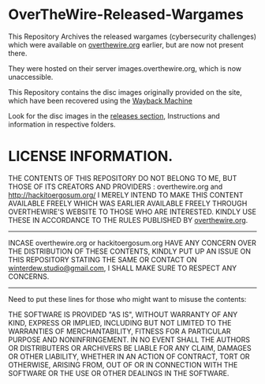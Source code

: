 # OverTheWire-Released-Wargames
This Repository Archives the released wargames (cybersecurity challenges) which were available on [overthewire.org]("https://overthewire.org/wargames/") earlier, but are now not present there.

They were hosted on their server images.overthewire.org, which is now unaccessible.

This Repository contains the disc images originally provided on the site, which have been recovered using the [Wayback Machine]("http://wayback.archive.org/")

Look for the disc images in the [releases section](https://github.com/WinterDew/OverTheWire-Released-Wargames/releases/tag/15-05-2024), 
Instructions and information in respective folders.

# LICENSE INFORMATION.

THE CONTENTS OF THIS REPOSITORY DO NOT BELONG TO ME, BUT THOSE OF ITS CREATORS AND PROVIDERS : overthewire.org and http://hackitoergosum.org/
I MERELY INTEND TO MAKE THIS CONTENT AVAILABLE FREELY WHICH WAS EARLIER AVAILABLE FREELY THROUGH OVERTHEWIRE'S WEBSITE TO THOSE WHO ARE INTERESTED.
KINDLY USE THESE IN ACCORDANCE TO THE RULES PUBLISHED BY [overthewire.org]("https://overthewire.org/wargames/").

---

INCASE overthewire.org or hackitoergosum.org HAVE ANY CONCERN OVER THE DISTRIBUTION OF THESE CONTENTS, KINDLY PUT UP AN ISSUE ON THIS REPOSITORY STATING THE SAME OR CONTACT ON winterdew.studio@gmail.com, 
I SHALL MAKE SURE TO RESPECT ANY CONCERNS.

---

Need to put these lines for those who might want to misuse the contents:

THE SOFTWARE IS PROVIDED "AS IS", WITHOUT WARRANTY OF ANY KIND,
EXPRESS OR IMPLIED, INCLUDING BUT NOT LIMITED TO THE WARRANTIES OF
MERCHANTABILITY, FITNESS FOR A PARTICULAR PURPOSE AND NONINFRINGEMENT.
IN NO EVENT SHALL THE AUTHORS OR DISTRIBUTERS OR ARCHIVERS BE LIABLE FOR ANY CLAIM, DAMAGES OR
OTHER LIABILITY, WHETHER IN AN ACTION OF CONTRACT, TORT OR OTHERWISE,
ARISING FROM, OUT OF OR IN CONNECTION WITH THE SOFTWARE OR THE USE OR
OTHER DEALINGS IN THE SOFTWARE.
